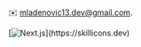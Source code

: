 ✉️ mladenovic13.dev@gmail.com.

[![Next.js](https://skillicons.dev/icons?i=ts,js,html,css,actix,aws,docker,electron,express,figma,git,go,graphql,kubernetes,materialui,mongodb,mysql,nextjs,nodejs,postgres,prisma,planetscale,react,redis,redux,rust,supabase,tailwind,vite,vitest,)](https://skillicons.dev)
